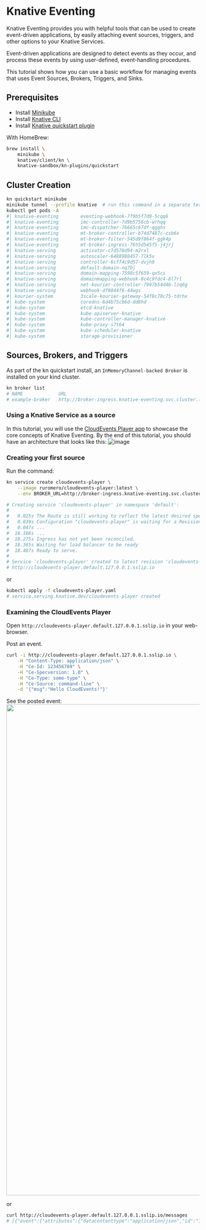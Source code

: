 # Knative Eventing
Knative Eventing provides you with helpful tools that can be used to create event-driven applications,
by easily attaching event sources, triggers, and other options to your Knative Services.

Event-driven applications are designed to detect events as they occur,
and process these events by using user-defined, event-handling procedures.

This tutorial shows how you can use a basic workflow for managing events that uses Event Sources, Brokers, Triggers, and Sinks.

## Prerequisites
- Install [Minikube](https://minikube.sigs.k8s.io/docs/start/)
- Install [Knative CLI](https://knative.dev/docs/getting-started/quickstart-install/)
- Install [Knative quickstart plugin](https://knative.dev/docs/getting-started/quickstart-install/#install-the-knative-quickstart-plugin)

With HomeBrew:
```bash
brew install \
    minikube \
    knative/client/kn \
    knative-sandbox/kn-plugins/quickstart
```

## Cluster Creation
```bash
kn quickstart minikube
minikube tunnel --profile knative  # run this command in a separate terminal window
kubectl get pods -A
#│ knative-eventing        eventing-webhook-7f9b5f7d9-5cqq6               ●        1/1                       0 Running         172.17.0.13          knative         79s
#│ knative-eventing        imc-controller-7d9b5756cb-wrhqq                ●        1/1                       0 Running         172.17.0.14          knative         65s
#│ knative-eventing        imc-dispatcher-76665c67df-qgghs                ●        1/1                       0 Running         172.17.0.15          knative         65s
#│ knative-eventing        mt-broker-controller-b74d7487c-csb6x           ●        1/1                       0 Running         172.17.0.18          knative         52s
#│ knative-eventing        mt-broker-filter-545d9f864f-ggk4p              ●        1/1                       0 Running         172.17.0.16          knative         52s
#│ knative-eventing        mt-broker-ingress-7655d545f5-j4jrj             ●        1/1                       0 Running         172.17.0.17          knative         52s
#│ knative-serving         activator-c7d578d94-m2rxl                      ●        1/1                       0 Running         172.17.0.3           knative         2m34s
#│ knative-serving         autoscaler-6488988457-7lk5v                    ●        1/1                       0 Running         172.17.0.4           knative         2m34s
#│ knative-serving         controller-6cff4c9d57-dvjh9                    ●        1/1                       0 Running         172.17.0.5           knative         2m34s
#│ knative-serving         default-domain-nq7bj                           ●        1/1                       0 Running         172.17.0.11          knative         85s
#│ knative-serving         domain-mapping-7598c5f659-qx5cs                ●        1/1                       0 Running         172.17.0.6           knative         2m34s
#│ knative-serving         domainmapping-webhook-8c4c9fdc4-8l7rl          ●        1/1                       0 Running         172.17.0.7           knative         2m34s
#│ knative-serving         net-kourier-controller-7997b54d46-lzq6g        ●        1/1                       0 Running         172.17.0.9           knative         118s
#│ knative-serving         webhook-df8844f6-44wgs                         ●        1/1                       0 Running         172.17.0.8           knative         2m34s
#│ kourier-system          3scale-kourier-gateway-54f8c78c75-tdrhx        ●        1/1                       0 Running         172.17.0.10          knative         118s
#│ kube-system             coredns-6d4b75cb6d-dd8hd                       ●        1/1                       0 Running         172.17.0.2           knative         3m50s
#│ kube-system             etcd-knative                                   ●        1/1                       0 Running         192.168.58.2         knative         4m2s
#│ kube-system             kube-apiserver-knative                         ●        1/1                       0 Running         192.168.58.2         knative         4m5s
#│ kube-system             kube-controller-manager-knative                ●        1/1                       0 Running         192.168.58.2         knative         4m2s
#│ kube-system             kube-proxy-s7t64                               ●        1/1                       0 Running         192.168.58.2         knative         3m50s
#│ kube-system             kube-scheduler-knative                         ●        1/1                       0 Running         192.168.58.2         knative         4m4s
#│ kube-system             storage-provisioner                            ●        1/1                       0 Running         192.168.58.2         knative         3m49s
```

## Sources, Brokers, and Triggers
As part of the kn quickstart install, an `InMemoryChannel-backed Broker` is installed on your kind cluster.

```bash
kn broker list
# NAME             URL                                                                               AGE   CONDITIONS   READY   REASON
# example-broker   http://broker-ingress.knative-eventing.svc.cluster.local/default/example-broker   26s   6 OK / 6     True
```

### Using a Knative Service as a source
In this tutorial, you will use the [CloudEvents Player app](https://github.com/ruromero/cloudevents-player) to showcase the core concepts of Knative Eventing.
By the end of this tutorial, you should have an architecture that looks like this:
![image](https://user-images.githubusercontent.com/14961526/196023858-8dcd999f-7abe-4c9b-9872-02e14196fb9b.png)

### Creating your first source
Run the command:
```bash
kn service create cloudevents-player \
    --image ruromero/cloudevents-player:latest \
    --env BROKER_URL=http://broker-ingress.knative-eventing.svc.cluster.local/default/example-broker

# Creating service 'cloudevents-player' in namespace 'default':
#
#   0.025s The Route is still working to reflect the latest desired specification.
#   0.039s Configuration "cloudevents-player" is waiting for a Revision to become ready.
#   0.047s ...
#  18.186s ...
#  18.275s Ingress has not yet been reconciled.
#  18.365s Waiting for load balancer to be ready
#  18.487s Ready to serve.
#
# Service 'cloudevents-player' created to latest revision 'cloudevents-player-00001' is available at URL:
# http://cloudevents-player.default.127.0.0.1.sslip.io
```

or

```bash
kubectl apply -f cloudevents-player.yaml
# service.serving.knative.dev/cloudevents-player created
```

### Examining the CloudEvents Player

Open `http://cloudevents-player.default.127.0.0.1.sslip.io` in your web-browser.

Post an event.
```bash
curl -i http://cloudevents-player.default.127.0.0.1.sslip.io \
    -H "Content-Type: application/json" \
    -H "Ce-Id: 123456789" \
    -H "Ce-Specversion: 1.0" \
    -H "Ce-Type: some-type" \
    -H "Ce-Source: command-line" \
    -d '{"msg":"Hello CloudEvents!"}'
```

See the posted event:
<img width="1278" src="https://user-images.githubusercontent.com/14961526/196024155-fccebc93-0c5c-43b7-b7e8-a04b58006f3b.png">

or

```bash
curl http://cloudevents-player.default.127.0.0.1.sslip.io/messages
# [{"event":{"attributes":{"datacontenttype":"application/json","id":"123456789","mediaType":"application/json","source":"command-line","specversion":"1.0","type":"some-type"},"data":{"msg":"Hello CloudEvents!"},"extensions":{}},"id":"123456789","receivedAt":"2022-10-16T09:40:43.243206+02:00[Europe/Madrid]","type":"RECEIVED"}]%
```
